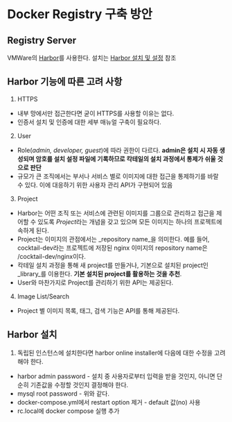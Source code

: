 # Docker Registry 구축 방안  

## Registry Server
VMWare의 [Harbor](https://github.com/vmware/harbor)를 사용한다.
설치는 [Harbor 설치 및 설정](Harbor.md) 참조
## Harbor 기능에 따른 고려 사항
1. HTTPS
 * 내부 망에서만 접근한다면 굳이 HTTPS를 사용할 이유는 없다.
 * 인증서 설치 및 인증에 대한 세부 매뉴얼 구축이 필요하다.
2. User
 * Role(*admin, developer, guest*)에 따라 권한이 다르다. **admin은 설치 시 자동 생성되며 암호를 설치 설정 파일에 기록하므로 칵테일의 설치 과정에서 통제가 쉬울 것으로 판단**
 * 규모가 큰 조직에서는 부서나 서비스 별로 이미지에 대한 접근을 통제하기를 바랄 수 있다. 이에 대응하기 위한 사용자 관리 API가 구현되어 있음

3. Project
 * Harbor는 어떤 조직 또는 서비스에 관련된 이미지를 그룹으로 관리하고 접근을 제어할 수 있도록 *Project*라는 개념을 갖고 있으며 모든 이미지는 하나의 프로젝트에 속하게 된다.
 * Project는 이미지의 관점에서는 _repository name_을 의미한다. 예를 들어, cocktail-dev라는 프로젝트에 저장된 nginx 이미지의 repository name은 /cocktail-dev/nginx이다.
 * 칵테일 설치 과정을 통해 새 project를 만들거나, 기본으로 설치된 project인 _library_를 이용한다. **기본 설치된 project를 활용하는 것을 추천**.
 * User와 마찬가지로 Project를 관리하기 위한 API는 제공된다.

4. Image List/Search
 * Project 별 이미지 목록, 태그, 검색 기능은 API를 통해 제공된다.

## Harbor 설치
1. 독립된 인스턴스에 설치한다면 harbor online installer에 다음에 대한 수정을 고려해야 한다.
 * harbor admin password - 설치 중 사용자로부터 입력을 받을 것인지, 아니면 단순히 기존값을 수정할 것인지 결정해야 한다.
 * mysql root password - 위와 같다.
 * docker-compose.yml에서 restart option 제거 - default 값(no) 사용
 * rc.local에 docker compose 실행 추가